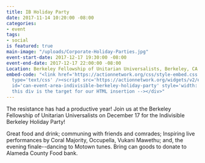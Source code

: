 ```yaml
---
title: IB Holiday Party
date: 2017-11-14 10:20:00 -08:00
categories:
- event
tags:
- social
is featured: true
main-image: "/uploads/Corporate-Holiday-Parties.jpg"
event-start-date: 2017-12-17 19:30:00 -08:00
event-end-date: 2017-12-17 22:00:00 -08:00
Location: Berkeley Fellowship of Unitarian Universalists, Berkeley, CA
embed-code: "<link href='https://actionnetwork.org/css/style-embed.css' rel='stylesheet'
  type='text/css' /><script src='https://actionnetwork.org/widgets/v2/event/indivisible-berkeley-holiday-party?format=js&source=widget'></script><div
  id='can-event-area-indivisible-berkeley-holiday-party' style='width: 100%'><!--
  this div is the target for our HTML insertion --></div>"
---
```


The resistance has had a productive year! Join us at the Berkeley Fellowship of Unitarian Universalists on December 17 for the Indivisible Berkeley Holiday Party!

Great food and drink; communing with friends and comrades; Inspiring live performances by Coral Majority, Occupella, Vukani Mawethu; and, the evening finale--dancing to Motown tunes. Bring can goods to donate to Alameda County Food bank.